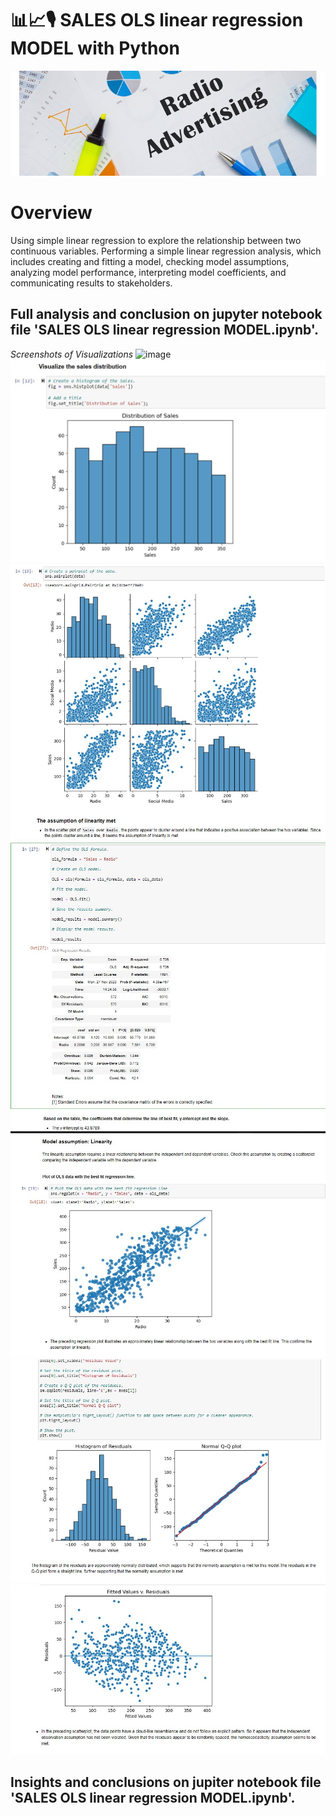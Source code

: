 # :bar_chart::chart_with_upwards_trend::studio_microphone: SALES OLS linear regression MODEL with Python
![image](https://github.com/FedeMaguire/SALES-OLS-linear-regression-MODEL-Python/blob/main/screenshots/Screenshot%202023-11-27%20153258.jpg?raw=true)
# Overview
Using simple linear regression to explore the relationship between two continuous variables. Performing a simple linear regression analysis, which includes creating and fitting a model, checking model assumptions, analyzing model performance, interpreting model coefficients, and communicating results to stakeholders.
## Full analysis and conclusion on jupyter notebook file 'SALES OLS linear regression MODEL.ipynb'.
*Screenshots of Visualizations*
![image](https://github.com/FedeMaguire/SALES-OLS-linear-regression-MODEL-Python/assets/125705222/c9335a26-5a17-4a6d-9a24-b7036ed9d072)
![image](https://github.com/FedeMaguire/SALES-OLS-linear-regression-MODEL-Python/blob/main/screenshots/Screenshot%202023-11-27%20142311.jpg?raw=true)
![image](https://github.com/FedeMaguire/SALES-OLS-linear-regression-MODEL-Python/blob/main/screenshots/Screenshot%202023-11-27%20142416.jpg?raw=true)
![image](https://github.com/FedeMaguire/SALES-OLS-linear-regression-MODEL-Python/blob/main/screenshots/Screenshot%202023-11-27%20142535.jpg?raw=true)
![image](https://github.com/FedeMaguire/SALES-OLS-linear-regression-MODEL-Python/blob/main/screenshots/Screenshot%202023-11-27%20142605.jpg?raw=true)
![image](https://github.com/FedeMaguire/SALES-OLS-linear-regression-MODEL-Python/blob/main/screenshots/Screenshot%202023-11-27%20142651.jpg?raw=true)
![image](https://github.com/FedeMaguire/SALES-OLS-linear-regression-MODEL-Python/blob/main/screenshots/Screenshot%202023-11-27%20142709.jpg?raw=true)
## Insights and conclusions on jupiter notebook file 'SALES OLS linear regression MODEL.ipynb'.

